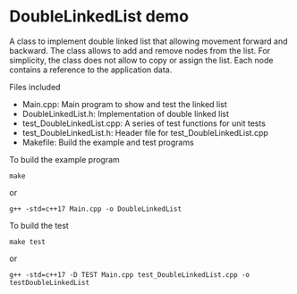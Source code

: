 # DoubleLinkedList demo
A class to implement double linked list that allowing movement forward and backward. The class allows to add and remove nodes from the list. For simplicity, the class does not allow to copy or assign the list. Each node contains a reference to the application data.

Files included
- Main.cpp: Main program to show and test the linked list
- DoubleLinkedList.h: Implementation of double linked list
- test_DoubleLinkedList.cpp: A series of test functions for unit tests
- test_DoubleLinkedList.h: Header file for test_DoubleLinkedList.cpp
- Makefile: Build the example and test programs

To build the example program
```
make
```
or
```
g++ -std=c++17 Main.cpp -o DoubleLinkedList
```

To build the test
```
make test
```
or
```
g++ -std=c++17 -D TEST Main.cpp test_DoubleLinkedList.cpp -o testDoubleLinkedList
```
